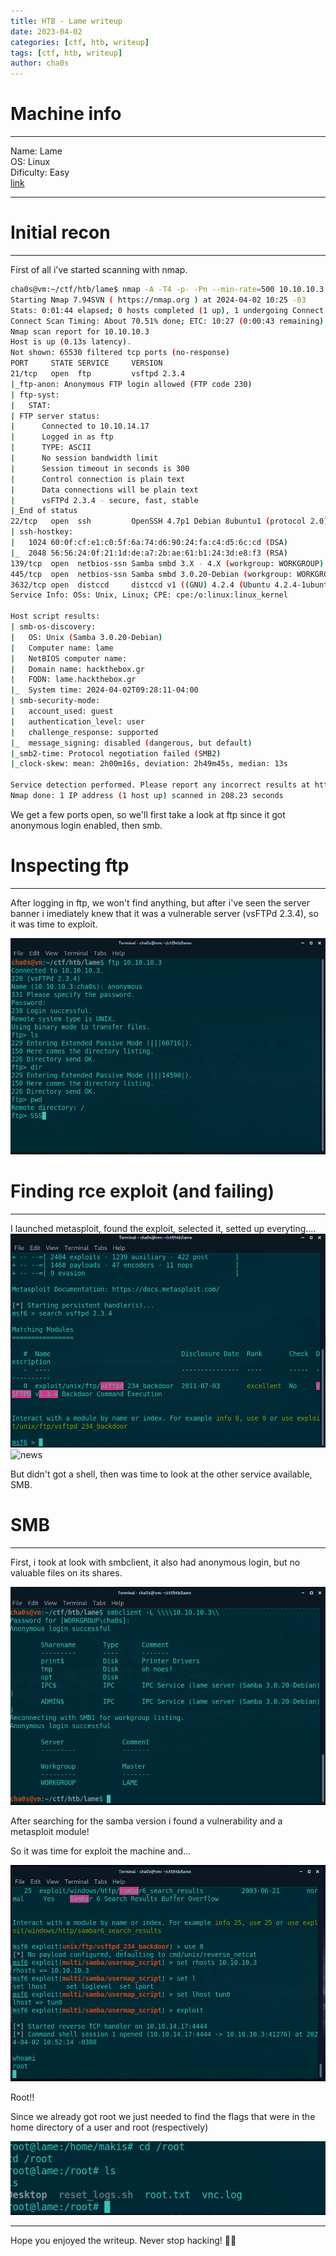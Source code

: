 ```yaml
---
title: HTB - Lame writeup
date: 2023-04-02
categories: [ctf, htb, writeup]
tags: [ctf, htb, writeup]
author: cha0s
---
```

# Machine info
---
Name: Lame \
OS:  Linux \
Dificulty: Easy \
[link](https://app.hackthebox.com/machines/1)

---

# Initial recon
---
First of all i've started scanning with nmap. 

```bash
cha0s@vm:~/ctf/htb/lame$ nmap -A -T4 -p- -Pn --min-rate=500 10.10.10.3
Starting Nmap 7.94SVN ( https://nmap.org ) at 2024-04-02 10:25 -03
Stats: 0:01:44 elapsed; 0 hosts completed (1 up), 1 undergoing Connect Scan
Connect Scan Timing: About 70.51% done; ETC: 10:27 (0:00:43 remaining)
Nmap scan report for 10.10.10.3
Host is up (0.13s latency).
Not shown: 65530 filtered tcp ports (no-response)
PORT     STATE SERVICE     VERSION
21/tcp   open  ftp         vsftpd 2.3.4
|_ftp-anon: Anonymous FTP login allowed (FTP code 230)
| ftp-syst: 
|   STAT: 
| FTP server status:
|      Connected to 10.10.14.17
|      Logged in as ftp
|      TYPE: ASCII
|      No session bandwidth limit
|      Session timeout in seconds is 300
|      Control connection is plain text
|      Data connections will be plain text
|      vsFTPd 2.3.4 - secure, fast, stable
|_End of status
22/tcp   open  ssh         OpenSSH 4.7p1 Debian 8ubuntu1 (protocol 2.0)
| ssh-hostkey: 
|   1024 60:0f:cf:e1:c0:5f:6a:74:d6:90:24:fa:c4:d5:6c:cd (DSA)
|_  2048 56:56:24:0f:21:1d:de:a7:2b:ae:61:b1:24:3d:e8:f3 (RSA)
139/tcp  open  netbios-ssn Samba smbd 3.X - 4.X (workgroup: WORKGROUP)
445/tcp  open  netbios-ssn Samba smbd 3.0.20-Debian (workgroup: WORKGROUP)
3632/tcp open  distccd     distccd v1 ((GNU) 4.2.4 (Ubuntu 4.2.4-1ubuntu4))
Service Info: OSs: Unix, Linux; CPE: cpe:/o:linux:linux_kernel

Host script results:
| smb-os-discovery: 
|   OS: Unix (Samba 3.0.20-Debian)
|   Computer name: lame
|   NetBIOS computer name: 
|   Domain name: hackthebox.gr
|   FQDN: lame.hackthebox.gr
|_  System time: 2024-04-02T09:28:11-04:00
| smb-security-mode: 
|   account_used: guest
|   authentication_level: user
|   challenge_response: supported
|_  message_signing: disabled (dangerous, but default)
|_smb2-time: Protocol negotiation failed (SMB2)
|_clock-skew: mean: 2h00m16s, deviation: 2h49m45s, median: 13s

Service detection performed. Please report any incorrect results at https://nmap.org/submit/ .
Nmap done: 1 IP address (1 host up) scanned in 208.23 seconds
```

We get a few ports open, so we'll first take a look at ftp since it got anonymous login enabled, then smb.
# Inspecting ftp
---
After logging in ftp, we won't find anything, but after i've seen the server banner i imediately knew that it was a vulnerable server (vsFTPd 2.3.4), so it was time to exploit.

![banner](/assets/img/lame/Pasted%20image%2020240402103343.png)

# Finding rce exploit (and failing)
---
I launched metasploit, found the exploit, selected it, setted up everyting....
![fake](/assets/img/lame/Pasted%20image%2020240402103518.png)
![news](/assets/img/lame/Pasted%20image%20240402105133.png)

But didn't got a shell, then was time to look at the other service available, SMB.
# SMB
---
First, i took at look with smbclient, it also had anonymous login, but no valuable files on its shares.

![smbclient](/assets/img/lame/Pasted%20image%2020240402104141.png)

After searching for the samba version i found a vulnerability and a metasploit module!

So it was time for exploit the machine and...

![pwned](/assets/img/lame/Pasted%20image%2020240402105242.png)

Root!! 

Since we already got root we just needed to find the flags that were in the home directory of a user and root (respectively)

![](/assets/img/lame/Pasted%20image%2020240402105455.png)

---

Hope you enjoyed the writeup.
Never stop hacking! 👨‍💻
